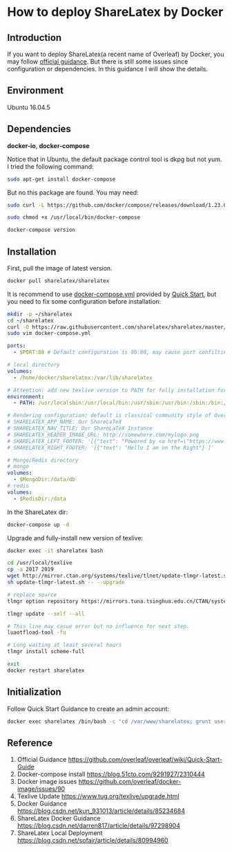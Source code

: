 # How to deploy ShareLatex by Docker

## Introduction

If you want to deploy ShareLatex(a recent name of Overleaf) by Docker, you may follow [official guidance](https://github.com/overleaf/overleaf/wiki/Quick-Start-Guide). But there is still some issues since configuration or dependencies. In this guidance I will show the details.

## Environment

Ubuntu 16.04.5

## Dependencies

**docker-io**, **docker-compose**

Notice that in Ubuntu, the default package control tool is dkpg but not yum. I tried the following command:

```bash
sudo apt-get install docker-compose
```

But no this package are found. You may need:

```bash
sudo curl -L https://github.com/docker/compose/releases/download/1.23.0-rc3/docker-compose-`uname -s`-`uname -m` -o /usr/local/bin/docker-compose

sudo chmod +x /usr/local/bin/docker-compose

docker-compose version
```

## Installation

First, pull the image of latest version.

```bash
docker pull sharelatex/sharelatex
```

It is recommend to use [docker-compose.yml](https://github.com/overleaf/overleaf/blob/master/docker-compose.yml) provided by [Quick Start](https://github.com/overleaf/overleaf/wiki/Quick-Start-Guide), but you need to fix some configuration before installation:

```bash
mkdir -p ~/sharelatex
cd ~/sharelatex
curl -O https://raw.githubusercontent.com/sharelatex/sharelatex/master/docker-compose.yml # This line may cause some error, you can clone official repo instead.
sudo vim docker-compose.yml
```

```yaml
ports:
  - $PORT:80 # Default configuration is 80:80, may cause port confilting.

# local directory
volumes:
  - /home/docker/sharelatex:/var/lib/sharelatex

# Attention: add new texlive version to PATH for fully installation for new version of texlive path before old version path.(.../textlive/2019/$platform)
environment:
  - PATH: /usr/localsbin:/usr/local/bin:/usr/sbin:/usr/bin:/sbin:/bin:/usr/local/texlive/2019/bin/x86_64-linux:/usr/local/texlive/2017/bin/x86_64-linux

# Rendering configuration: default is classical community style of Overleaf.
# SHARELATEX_APP_NAME: Our ShareLaTeX
# SHARELATEX_NAV_TITLE: Our ShareLaTeX Instance
# SHARELATEX_HEADER_IMAGE_URL: http://somewhere.com/mylogo.png
# SHARELATEX_LEFT_FOOTER: '[{"text": "Powered by <a href=\"https://www.sharelatex.com\">ShareLaTeX</a> 2016"},{"text": "Another page I want to link to can be found <a href=\"here\">here</a>"} ]'
# SHARELATEX_RIGHT_FOOTER: '[{"text": "Hello I am on the Right"} ]'

# Mongo/Redis directory
# mongo
volumes:
  - $MongoDir:/data/db
# redis
volumes:
  - $RedisDir:/data
```

In the ShareLatex dir:

```bash
docker-compose up -d
```

Upgrade and fully-install new version of texlive:

```bash
docker exec -it sharelatex bash

cd /usr/local/texlive
cp -a 2017 2019
wget http://mirror.ctan.org/systems/texlive/tlnet/update-tlmgr-latest.sh
sh update-tlmgr-latest.sh -- --upgrade

# replace source
tlmgr option repository https://mirrors.tuna.tsinghua.edu.cn/CTAN/systems/texlive/tlnet/

tlmgr update --self --all

# This line may casue error but no influence for next step.
luaotfload-tool -fu

# Long waiting at least several hours
tlmgr install scheme-full

exit
docker restart sharelatex
```

## Initialization

Follow Quick Start Guidance to create an admin account:

```bash
docker exec sharelatex /bin/bash -c "cd /var/www/sharelatex; grunt user:create-admin --email joe@example.com
```

## Reference

1. Official Guidance https://github.com/overleaf/overleaf/wiki/Quick-Start-Guide
2. Docker-compose install https://blog.51cto.com/9291927/2310444
3. Docker image issues https://github.com/overleaf/docker-image/issues/90
4. Texlive Update https://www.tug.org/texlive/upgrade.html
5. Docker Guidance https://blog.csdn.net/kun_931013/article/details/85234684
6. ShareLatex Docker Guidance https://blog.csdn.net/darren817/article/details/97298904
7. ShareLatex Local Deployment https://blog.csdn.net/sofair/article/details/80994960

 
